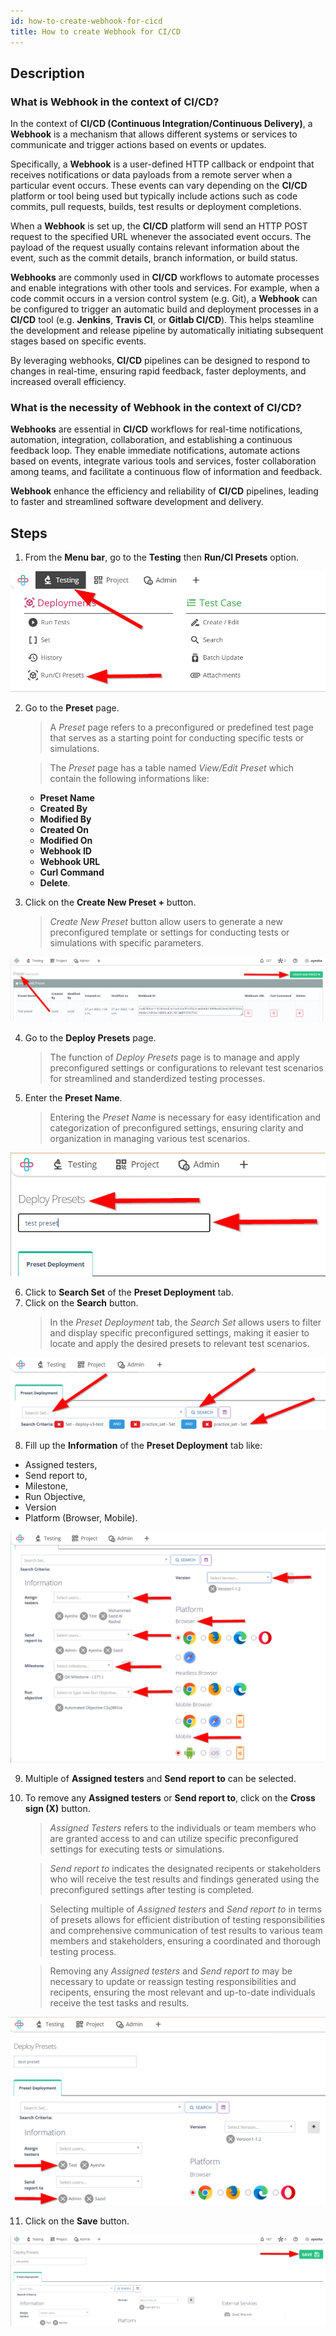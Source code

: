 ```yaml
---
id: how-to-create-webhook-for-cicd
title: How to create Webhook for CI/CD
---
```


## Description  

### What is Webhook in the context of CI/CD?

In the context of **CI/CD (Continuous Integration/Continuous Delivery)**, a **Webhook** is a mechanism that allows different systems or services to communicate and trigger actions based on events or updates.  

Specifically, a **Webhook** is a user-defined HTTP callback or endpoint that receives notifications or data payloads from a remote server when a particular event occurs. These events can vary depending on the **CI/CD** platform or tool being used but typically include actions such as code commits, pull requests, builds, test results or deployment completions.  

When a **Webhook** is set up, the **CI/CD** platform will send an HTTP POST request to the specified URL whenever the associated event occurs. The payload of the request usually contains relevant information about the event, such as the commit details, branch information, or build status.  

**Webhooks** are commonly used in **CI/CD** workflows to automate processes and enable integrations with other tools and services. For example, when a code commit occurs in a version control system (e.g. Git), a **Webhook** can be configured to trigger an automatic build and deployment processes in a **CI/CD** tool (e.g. **Jenkins**, **Travis CI**, or **Gitlab CI/CD**). This helps steamline the development and release pipeline by automatically initiating subsequent stages based on specific events.  

By leveraging webhooks, **CI/CD** pipelines can be designed to respond to changes in real-time, ensuring rapid feedback, faster deployments, and increased overall efficiency.  

### What is the necessity of Webhook in the context of CI/CD?

**Webhooks** are essential in **CI/CD** workflows for real-time notifications, automation, integration, collaboration, and establishing a continuous feedback loop. They enable immediate notifications, automate actions based on events, integrate various tools and services, foster collaboration among teams, and facilitate a continuous flow of information and feedback.

**Webhook** enhance the efficiency and reliability of **CI/CD** pipelines, leading to faster and streamlined software development and delivery.

## Steps

1. From the **Menu bar**, go to the **Testing** then **Run/CI Presets** option.

![](/img/how-tos/how-to-create-webhook-for-cicd/run-ci.png)

2. Go to the **Preset** page.
   > A *Preset* page refers to a preconfigured or predefined test page that serves as a starting point for conducting specific tests or simulations.  

   > The *Preset* page has a table named *View/Edit Preset* which contain the following informations like:
    * **Preset Name**
    * **Created By**
    * **Modified By**
    * **Created On**
    * **Modified On**
    * **Webhook ID**
    * **Webhook URL**
    * **Curl Command**
    * **Delete**.
3. Click on the **Create New Preset +** button.
   > *Create New Preset* button allow users to generate a new preconfigured template or settings for conducting tests or simulations with specific parameters.

![](/img/how-tos/how-to-create-webhook-for-cicd/preset-pg.png)

4. Go to the **Deploy Presets** page.
   > The function of *Deploy Presets* page is to manage and apply preconfigured settings or configurations to relevant test scenarios for streamlined and standerdized testing processes.
5. Enter the **Preset Name**.
   > Entering the *Preset Name* is necessary for easy identification and categorization of preconfigured settings, ensuring clarity and organization in managing various test scenarios.

![](/img/how-tos/how-to-create-webhook-for-cicd/preset-name.png)

6. Click to **Search Set** of the **Preset Deployment** tab.
7. Click on the **Search** button.
   > In the *Preset Deployment* tab, the *Search Set* allows users to filter and display specific preconfigured settings, making it easier to locate and apply the desired presets to relevant test scenarios.

![](/img/how-tos/how-to-create-webhook-for-cicd/search-set.png)

8. Fill up the **Information** of the **Preset Deployment** tab like:
 * Assigned testers, 
 * Send report to, 
 * Milestone, 
 * Run Objective, 
 * Version 
 * Platform (Browser, Mobile).

![](/img/how-tos/how-to-create-webhook-for-cicd/preset-information.png)

9. Multiple of **Assigned testers** and **Send report to** can be selected.
10. To remove any **Assigned testers** or **Send report to**, click on the **Cross sign (X)** button.
    > *Assigned Testers* refers to the individuals or team members who are granted access to and can utilize specific preconfigured settings for executing tests or simulations.

    > *Send report to* indicates the designated recipents or stakeholders who will receive the test results and findings generated using the preconfigured settings after testing is completed.

    > Selecting multiple of *Assigned testers* and *Send report to* in terms of presets allows for efficient distribution of testing responsibilities and comprehensive communication of test results to various team members and stakeholders, ensuring a coordinated and thorough testing process.

    > Removing any *Assigned testers* and *Send report to* may be necessary to update or reassign testing responsibilities and recipents, ensuring the most relevant and up-to-date individuals receive the test tasks and results.

![](/img/how-tos/how-to-create-webhook-for-cicd/remove-report.png)

11. Click on the **Save** button.

![](/img/how-tos/how-to-create-webhook-for-cicd/save-preset.png)